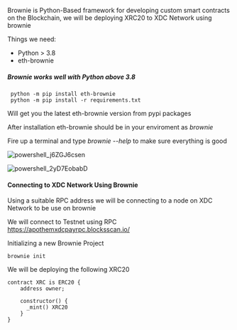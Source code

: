 Brownie is Python-Based framework for developing custom smart contracts on the Blockchain, we will be deploying XRC20 to XDC Network using brownie

Things we need:
  - Python > 3.8
  - eth-brownie

  ##### Brownie works well with Python above 3.8
  
 ```code
  python -m pip install eth-brownie
  python -m pip install -r requirements.txt
  ```
  Will get you the latest eth-brownie version from pypi packages
  
  After installation eth-brownie should be in your enviroment as *brownie*

  Fire up a terminal and type *brownie --help* to make sure everything is good

  ![powershell_j6ZGJ6csen](https://user-images.githubusercontent.com/41552663/197033638-5698520b-0c45-46e4-99c7-c40bd584f23b.gif)

  ![powershell_2yD7EobabD](https://user-images.githubusercontent.com/41552663/197037734-13540079-1cbb-4a99-8485-a51e05d72d40.gif)

#### Connecting to XDC Network Using Brownie

Using a suitable RPC address we will be connecting to a node on XDC Network to be use on brownie

We will connect to Testnet using RPC https://apothemxdcpayrpc.blocksscan.io/


  
 Initializing a new Brownie Project

```
brownie init
```

  
  We will be deploying the following XRC20
  ```solidity
  contract XRC is ERC20 {
      address owner;
	  
	  constructor() {
	    _mint() XRC20
	  }
  }
 ``` 